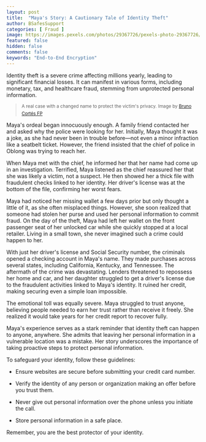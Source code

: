 ```yaml
---
layout: post
title:  "Maya's Story: A Cautionary Tale of Identity Theft"
author: BSafesSupport
categories: [ Fraud ]
image: https://images.pexels.com/photos/29367726/pexels-photo-29367726/free-photo-of-portrait-of-woman-with-blue-blouse-in-studio.jpeg?auto=compress&cs=tinysrgb&w=1260&h=750&dpr=2 
featured: false 
hidden: false
comments: false
keywords: "End-to-End Encryption"
---
```


Identity theft is a severe crime affecting millions yearly, leading to significant financial losses. It can manifest in various forms, including monetary, tax, and healthcare fraud, stemming from unprotected personal information.

> <sup>A real case with a changed name to protect the victim's privacy.</sup>
> <sup>Image by <a href="https://www.pexels.com/photo/portrait-of-woman-with-blue-blouse-in-studio-29367726/">Bruno Cortés FP</a></sup>


Maya's ordeal began innocuously enough. A family friend contacted her and asked why the police were looking for her. Initially, Maya thought it was a joke, as she had never been in trouble before—not even a minor infraction like a seatbelt ticket. However, the friend insisted that the chief of police in Oblong was trying to reach her.

When Maya met with the chief, he informed her that her name had come up in an investigation. Terrified, Maya listened as the chief reassured her that she was likely a victim, not a suspect. He then showed her a thick file with fraudulent checks linked to her identity. Her driver's license was at the bottom of the file, confirming her worst fears.

Maya had noticed her missing wallet a few days prior but only thought a little of it, as she often misplaced things. However, she soon realized that someone had stolen her purse and used her personal information to commit fraud. On the day of the theft, Maya had left her wallet on the front passenger seat of her unlocked car while she quickly stopped at a local retailer. Living in a small town, she never imagined such a crime could happen to her.

With just her driver's license and Social Security number, the criminals opened a checking account in Maya's name. They made purchases across several states, including California, Kentucky, and Tennessee. The aftermath of the crime was devastating. Lenders threatened to repossess her home and car, and her daughter struggled to get a driver's license due to the fraudulent activities linked to Maya's identity. It ruined her credit, making securing even a simple loan impossible.

The emotional toll was equally severe. Maya struggled to trust anyone, believing people needed to earn her trust rather than receive it freely. She realized it would take years for her credit report to recover fully.

Maya's experience serves as a stark reminder that identity theft can happen to anyone, anywhere. She admits that leaving her personal information in a vulnerable location was a mistake. Her story underscores the importance of taking proactive steps to protect personal information.

To safeguard your identity, follow these guidelines:
-  Ensure websites are secure before submitting your credit card number.

-  Verify the identity of any person or organization making an offer before you trust them.

-  Never give out personal information over the phone unless you initiate the call.

-  Store personal information in a safe place.

Remember, you are the best protector of your identity.

